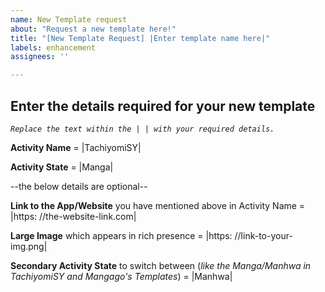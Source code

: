 ```yaml
---
name: New Template request
about: "Request a new template here!"
title: "[New Template Request] |Enter template name here|"
labels: enhancement
assignees: ''

---
```


## Enter the details required for your new template
*`Replace the text within the | | with your required details.`*

**Activity Name** = |TachiyomiSY|

**Activity State** = |Manga|

--the below details are optional--

**Link to the App/Website** you have mentioned above in Activity Name
               = |https: //the-website-link.com|
               
**Large Image** which appears in rich presence 
               = |https: //link-to-your-img.png|
               
**Secondary Activity State** to switch between (*like the Manga/Manhwa in TachiyomiSY and Mangago's Templates*)
               =  |Manhwa|
